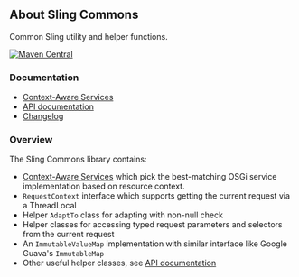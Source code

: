 ## About Sling Commons

Common Sling utility and helper functions.

[![Maven Central](https://maven-badges.herokuapp.com/maven-central/io.wcm/io.wcm.sling.commons/badge.svg)](https://maven-badges.herokuapp.com/maven-central/io.wcm/io.wcm.sling.commons)


### Documentation

* [Context-Aware Services][caservice]
* [API documentation][apidocs]
* [Changelog][changelog]


### Overview

The Sling Commons library contains:

* [Context-Aware Services][caservice] which pick the best-matching OSGi service implementation based on resource context.
* `RequestContext` interface which supports getting the current request via a ThreadLocal
* Helper `AdaptTo` class for adapting with non-null check
* Helper classes for accessing typed request parameters and selectors from the current request
* An `ImmutableValueMap` implementation with similar interface like Google Guava's `ImmutableMap`
* Other useful helper classes, see [API documentation][apidocs]


[apidocs]: apidocs/
[changelog]: changes-report.html
[caservice]: context-aware-services.html
